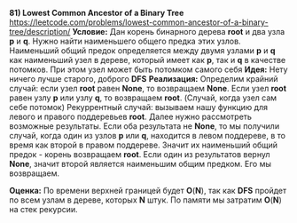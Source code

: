 **81) Lowest Common Ancestor of a Binary Tree**
https://leetcode.com/problems/lowest-common-ancestor-of-a-binary-tree/description/
**Условие:**
Дан корень бинарного дерева **root** и два узла **p** и **q**. Нужно найти наименьшего общего предка этих узлов.
Наименьший общий предок определяется между двумя узлами **p** и **q** как наименьший узел в дереве, который имеет как **p**, так и **q** в качестве потомков. При этом узел может быть потомком самого себя
**Идея:**
Нету ничего лучше старого, доброго **DFS**
**Реализация:**
    Определим крайний случай: если узел **root** равен **None**, то возвращаем **None**. Если узел **root** равен узлу **p** или узлу **q**, то возвращаем **root**. (Случай, когда узел сам себе потомок)
    Рекуррентный случай: вызываем нашу функцию для левого и правого поддеревьев **root**. Далее нужно рассмотреть возможные результаты.
    Если оба результата не **None**, то мы получили случай, когда один из узлов **p** или **q**, находится в левом поддереве, в то время как второй в правом поддереве. Значит их наименьший общий предок - корень возвращаем **root**.
    Если один из результатов вернул **None**, значит второй является наименьшим общим предком. Его мы возвращаем.

**Оценка:**
    По времени верхней границей будет **O**(**N**), так как **DFS** пройдет по всем узлам в дереве, которых **N** штук. По памяти мы затратим **O**(**N**) на стек рекурсии.
